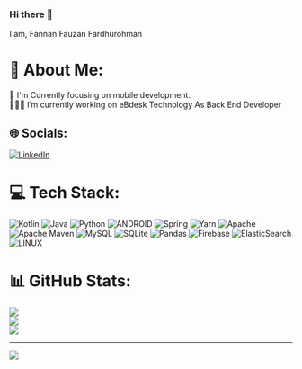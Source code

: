 ### Hi there 👋

I am, Fannan Fauzan Fardhurohman


# 💫 About Me:
🤔 I'm Currently focusing on mobile development.<br>🧑🏻‍💻 I’m currently working on eBdesk Technology As Back End Developer


## 🌐 Socials:
[![LinkedIn](https://img.shields.io/badge/LinkedIn-%230077B5.svg?logo=linkedin&logoColor=white)](https://linkedin.com/in/https://www.linkedin.com/in/fannan-fauzan-fardhurohman/) 

# 💻 Tech Stack:
![Kotlin](https://img.shields.io/badge/kotlin-%230095D5.svg?style=for-the-badge&logo=kotlin&logoColor=white) ![Java](https://img.shields.io/badge/java-%23ED8B00.svg?style=for-the-badge&logo=java&logoColor=white) ![Python](https://img.shields.io/badge/python-3670A0?style=for-the-badge&logo=python&logoColor=ffdd54) ![ANDROID](https://img.shields.io/badge/android-%2320232a.svg?style=for-the-badge&logo=android&logoColor=%a4c639) ![Spring](https://img.shields.io/badge/spring-%236DB33F.svg?style=for-the-badge&logo=spring&logoColor=white) ![Yarn](https://img.shields.io/badge/yarn-%232C8EBB.svg?style=for-the-badge&logo=yarn&logoColor=white) ![Apache](https://img.shields.io/badge/apache-%23D42029.svg?style=for-the-badge&logo=apache&logoColor=white) ![Apache Maven](https://img.shields.io/badge/Apache%20Maven-C71A36?style=for-the-badge&logo=Apache%20Maven&logoColor=white) ![MySQL](https://img.shields.io/badge/mysql-%2300f.svg?style=for-the-badge&logo=mysql&logoColor=white) ![SQLite](https://img.shields.io/badge/sqlite-%2307405e.svg?style=for-the-badge&logo=sqlite&logoColor=white) ![Pandas](https://img.shields.io/badge/pandas-%23150458.svg?style=for-the-badge&logo=pandas&logoColor=white) ![Firebase](https://img.shields.io/badge/firebase-%23039BE5.svg?style=for-the-badge&logo=firebase) ![ElasticSearch](https://img.shields.io/badge/-ElasticSearch-005571?style=for-the-badge&logo=elasticsearch) ![LINUX](https://img.shields.io/badge/Linux-FCC624?style=for-the-badge&logo=linux&logoColor=black)
# 📊 GitHub Stats:
![](https://github-readme-stats.vercel.app/api?username=fannan-fauzan-fardhurohman&theme=dark&hide_border=false&include_all_commits=false&count_private=true)<br/>
![](https://github-readme-streak-stats.herokuapp.com/?user=fff&theme=dark&hide_border=false)<br/>
![](https://github-readme-stats.vercel.app/api/top-langs/?username=fannan-fauzan-fardhurohman&theme=dark&hide_border=false&include_all_commits=false&count_private=true&layout=compact)


---
[![](https://visitcount.itsvg.in/api?id=fff&icon=0&color=0)](https://visitcount.itsvg.in)

<!-- Proudly created with GPRM ( https://gprm.itsvg.in ) -->
